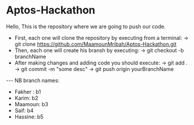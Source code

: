 # Aptos-Hackathon

Hello, This is the repository where we are going to push our code.
- First, each one will clone the repository by executing from a terminal:
  -> git clone https://github.com/MaamounMribah/Aptos-Hackathon.git
- Then, each one will create his bransh by executing:
  -> git checkout -b branchName
- After making changes and adding code you should execute:
  -> git add .
  -> git commit -m "some desc"
  -> git push origin yourBranchName



--- NB branch names:
* Fakher : b1
* Karim: b2
* Maamoun: b3
* Saif: b4
* Hassine: b5

  

